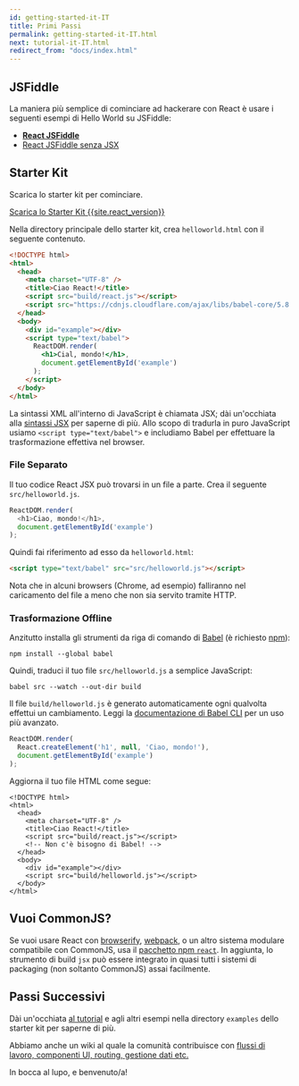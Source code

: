 ```yaml
---
id: getting-started-it-IT
title: Primi Passi
permalink: getting-started-it-IT.html
next: tutorial-it-IT.html
redirect_from: "docs/index.html"
---
```


## JSFiddle

La maniera più semplice di cominciare ad hackerare con React è usare i seguenti esempi di Hello World su JSFiddle:

 * **[React JSFiddle](https://jsfiddle.net/reactjs/69z2wepo/)**
 * [React JSFiddle senza JSX](https://jsfiddle.net/reactjs/5vjqabv3/)

## Starter Kit

Scarica lo starter kit per cominciare.

<div class="buttons-unit downloads">
  <a href="/react/downloads/react-{{site.react_version}}.zip" class="button">
    Scarica lo Starter Kit {{site.react_version}}
  </a>
</div>

Nella directory principale dello starter kit, crea `helloworld.html` con il seguente contenuto.

```html
<!DOCTYPE html>
<html>
  <head>
    <meta charset="UTF-8" />
    <title>Ciao React!</title>
    <script src="build/react.js"></script>
    <script src="https://cdnjs.cloudflare.com/ajax/libs/babel-core/5.8.23/browser.min.js"></script>
  </head>
  <body>
    <div id="example"></div>
    <script type="text/babel">
      ReactDOM.render(
        <h1>Cial, mondo!</h1>,
        document.getElementById('example')
      );
    </script>
  </body>
</html>
```

La sintassi XML all'interno di JavaScript è chiamata JSX; dài un'occhiata alla [sintassi JSX](/react/docs/jsx-in-depth.html) per saperne di più. Allo scopo di tradurla in puro JavaScript usiamo `<script type="text/babel">` e includiamo Babel per effettuare la trasformazione effettiva nel browser.

### File Separato

Il tuo codice React JSX può trovarsi in un file a parte. Crea il seguente `src/helloworld.js`.

```javascript
ReactDOM.render(
  <h1>Ciao, mondo!</h1>,
  document.getElementById('example')
);
```

Quindi fai riferimento ad esso da `helloworld.html`:

```html
<script type="text/babel" src="src/helloworld.js"></script>
```

Nota che in alcuni browsers (Chrome, ad esempio) falliranno nel caricamento del file a meno che non sia servito tramite HTTP.

### Trasformazione Offline

Anzitutto installa gli strumenti da riga di comando di [Babel](http://babeljs.io/) (è richiesto [npm](https://www.npmjs.com/)):

```
npm install --global babel
```

Quindi, traduci il tuo file `src/helloworld.js` a semplice JavaScript:

```
babel src --watch --out-dir build

```

Il file `build/helloworld.js` è generato automaticamente ogni qualvolta effettui un cambiamento. Leggi la [documentazione di Babel CLI](http://babeljs.io/docs/usage/cli/) per un uso più avanzato.

```javascript
ReactDOM.render(
  React.createElement('h1', null, 'Ciao, mondo!'),
  document.getElementById('example')
);
```


Aggiorna il tuo file HTML come segue:

```html{7,11}
<!DOCTYPE html>
<html>
  <head>
    <meta charset="UTF-8" />
    <title>Ciao React!</title>
    <script src="build/react.js"></script>
    <!-- Non c'è bisogno di Babel! -->
  </head>
  <body>
    <div id="example"></div>
    <script src="build/helloworld.js"></script>
  </body>
</html>
```

## Vuoi CommonJS?

Se vuoi usare React con [browserify](http://browserify.org/), [webpack](https://webpack.github.io/), o un altro sistema modulare compatibile con CommonJS, usa il [pacchetto npm `react`](https://www.npmjs.com/package/react). In aggiunta, lo strumento di build `jsx` può essere integrato in quasi tutti i sistemi di packaging (non soltanto CommonJS) assai facilmente.

## Passi Successivi

Dài un'occhiata [al tutorial](/react/docs/tutorial-it-IT.html) e agli altri esempi nella directory `examples` dello starter kit per saperne di più.

Abbiamo anche un wiki al quale la comunità contribuisce con [flussi di lavoro, componenti UI, routing, gestione dati etc.](https://github.com/facebook/react/wiki/Complementary-Tools)

In bocca al lupo, e benvenuto/a!
